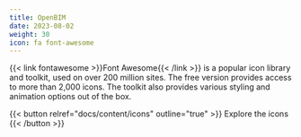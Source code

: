 ```yaml
---
title: OpenBIM
date: 2023-08-02
weight: 30
icon: fa font-awesome
---
```


{{< link fontawesome >}}Font Awesome{{< /link >}} is a popular icon library and toolkit, used on over 200 million sites. The free version provides access to more than 2,000 icons. The toolkit also provides various styling and animation options out of the box.

{{< button relref="docs/content/icons" outline="true" >}}
    Explore the icons
{{< /button >}}
